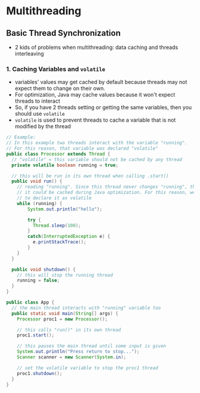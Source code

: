 # Multithreading

## Basic Thread Synchronization

- 2 kids of problems when multithreading: data caching and threads interleaving

### 1. Caching Variables and `volatile`
- variables' values may get cached by default because threads may not expect them to change on their own.
- For optimization, Java may cache values because it won't expect threads to interact
- So, if you have 2 threads setting or getting the same variables, then you should use `volatile`
- `volatile` is used to prevent threads to cache a variable that is not modified by the thread

```java
// Example:
// In this example two threads interact with the variable "running".
// For this reason, that variable was declared "volatile"
public class Processor extends Thread {
  // "volatile" = this variable should not be cached by any thread
  private volatile boolean running = true;

  // this will be run in its own thread when calling .start()
  public void run() {
    // reading "running". Since this thread never changes "running", then
    // it could be cached during Java optimization. For this reason, we need
    // to declare it as volatile
    while (running) {
        System.out.println("hello");

        try {
          Thread.sleep(100);
        }
        catch(InterruptedException e) {
          e.printStackTrace();
        }
    }
  }

  public void shutdown() {
    // this will stop the running thread
    running = false;
  }
}

public class App {
  // the main thread interacts with "running" variable too
  public static void main(String[] args) {
    Processor proc1 = new Processor();

    // this calls "run()" in its own thread
    proc1.start();

    // this pauses the main thread until some input is given
    System.out.println("Press return to stop...");
    Scanner scanner = new Scanner(System.in);

    // set the volatile variable to stop the proc1 thread
    proc1.shutdown();
  }
}
```
